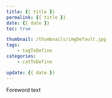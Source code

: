 ```yaml
---
title: {{ title }}
permalink: {{ title }}
date: {{ date }}
toc: true

thumbnail: /thumbnails/imgDefault.jpg
tags: 
    - tagToDefine
categories:
    - catToDefine

update: {{ date }}
---
```


Foreword text
<!-- more -->